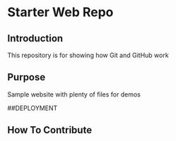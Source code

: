 # Starter Web Repo

## Introduction
This repository is for showing how Git and GitHub work

## Purpose
Sample website with plenty of files for demos

##DEPLOYMENT

## How To Contribute